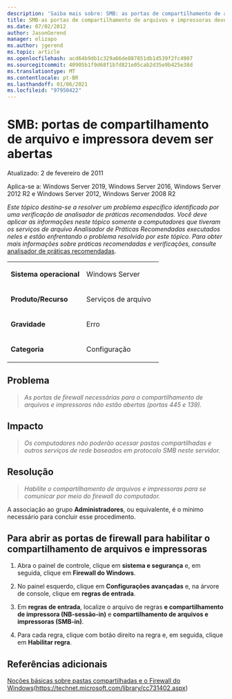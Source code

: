 ```yaml
---
description: 'Saiba mais sobre: SMB: as portas de compartilhamento de arquivo e impressora devem estar abertas'
title: SMB-as portas de compartilhamento de arquivos e impressoras devem estar abertas
ms.date: 07/02/2012
author: JasonGerend
manager: elizapo
ms.author: jgerend
ms.topic: article
ms.openlocfilehash: acd64b9db1c329a66de887851db1d539f2fc4907
ms.sourcegitcommit: 40905b1f9d68f1b7d821e05cab2d35e9b425e38d
ms.translationtype: MT
ms.contentlocale: pt-BR
ms.lasthandoff: 01/06/2021
ms.locfileid: "97950422"
---
```

# <a name="smb-file-and-printer-sharing-ports-should-be-open"></a>SMB: portas de compartilhamento de arquivo e impressora devem ser abertas


Atualizado: 2 de fevereiro de 2011

Aplica-se a: Windows Server 2019, Windows Server 2016, Windows Server 2012 R2 e Windows Server 2012, Windows Server 2008 R2

*Este tópico destina-se a resolver um problema específico identificado por uma verificação de analisador de práticas recomendadas. Você deve aplicar as informações neste tópico somente a computadores que tiveram os serviços de arquivo Analisador de Práticas Recomendadas executados neles e estão enfrentando o problema resolvido por este tópico. Para obter mais informações sobre práticas recomendadas e verificações, consulte* [analisador de práticas recomendadas](https://go.microsoft.com/fwlink/?linkid=122786%0d%0a).


<table>
<colgroup>
<col style="width: 50%" />
<col style="width: 50%" />
</colgroup>
<tbody>
<tr class="odd">
<td><p><strong>Sistema operacional</strong></p></td>
<td><p>Windows Server</p></td>
</tr>
<tr class="even">
<td><p><strong>Produto/Recurso</strong></p></td>
<td><p>Serviços de arquivo</p></td>
</tr>
<tr class="odd">
<td><p><strong>Gravidade</strong></p></td>
<td><p>Erro</p></td>
</tr>
<tr class="even">
<td><p><strong>Categoria</strong></p></td>
<td><p>Configuração</p></td>
</tr>
</tbody>
</table>

## <a name="issue"></a>Problema

> *As portas de firewall necessárias para o compartilhamento de arquivos e impressoras não estão abertas (portas 445 e 139).*

## <a name="impact"></a>Impacto

> *Os computadores não poderão acessar pastas compartilhadas e outros serviços de rede baseados em protocolo SMB neste servidor.*

## <a name="resolution"></a>Resolução

> *Habilite o compartilhamento de arquivos e impressoras para se comunicar por meio do firewall do computador.*

A associação ao grupo **Administradores**, ou equivalente, é o mínimo necessário para concluir esse procedimento.

## <a name="to-open-the-firewall-ports-to-enable-file-and-printer-sharing"></a>Para abrir as portas de firewall para habilitar o compartilhamento de arquivos e impressoras

1.  Abra o painel de controle, clique em **sistema e segurança** e, em seguida, clique em **Firewall do Windows**.

2.  No painel esquerdo, clique em **Configurações avançadas** e, na árvore de console, clique em **regras de entrada**.

3.  Em **regras de entrada**, localize o arquivo de regras **e compartilhamento de impressora (NB-sessão-in)** e **compartilhamento de arquivos e impressoras (SMB-in)**.

4.  Para cada regra, clique com botão direito na regra e, em seguida, clique em **Habilitar regra**.

## <a name="additional-references"></a>Referências adicionais

[Noções básicas sobre pastas compartilhadas e o Firewall do Windows](/previous-versions/windows/it-pro/windows-server-2008-R2-and-2008/cc731402(v=ws.11))(https://technet.microsoft.com/library/cc731402.aspx)
